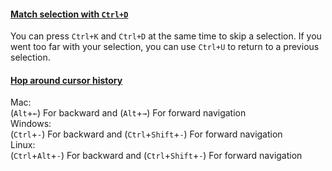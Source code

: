 #### [Match selection with `Ctrl+D`](https://stackoverflow.com/a/11623548/2923388)

You can press `Ctrl+K` and `Ctrl+D` at the same time to skip a selection. If you went too far with your selection, you can use `Ctrl+U` to return to a previous selection.

#### [Hop around cursor history](https://stackoverflow.com/a/48742928/2923388)

Mac: \
(`Alt`+`←`) For backward and (`Alt`+`→`) For forward navigation \
Windows: \
(`Ctrl`+`-`) For backward and (`Ctrl`+`Shift`+`-`) For forward navigation \
Linux: \
(`Ctrl`+`Alt`+`-`) For backward and (`Ctrl`+`Shift`+`-`) For forward navigation
